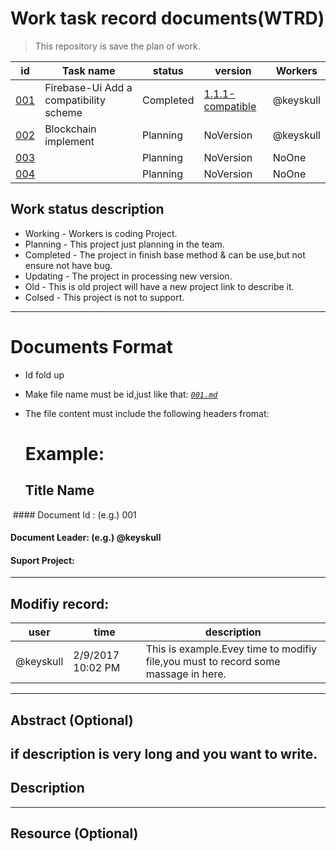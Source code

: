 # Work task record documents(WTRD)

> This repository is save the plan of work.

 id |Task name | status | version | Workers
 ------------- | -------- | -------- | --------- | -----
 [001](001.md) | Firebase-Ui Add a compatibility scheme | Completed  | [1.1.1-compatible](https://github.com/Big2/FirebaseUI-Android/tree/1.1.1-compatible) | @keyskull 
 [002](002.md) | Blockchain implement | Planning | NoVersion | @keyskull
 [003](003.md) || Planning | NoVersion | NoOne
 [004](004.md) || Planning | NoVersion | NoOne
 
## Work status description

* Working - Workers is coding Project.
* Planning - This project just planning in the team.
* Completed - The project in finish base method & can be use,but not ensure not have bug.
* Updating - The project in processing new version.
* Old - This is old project will have a new project link to describe it.
* Colsed - This project is not to support.


----------------------------------------------------
 
# Documents Format
* Id fold up
* Make file name must be id,just like that: [*`001.md`*](001.md)
* The file content must include the following headers fromat:
  
  # Example:
  ## Title Name
  #### Document Id : (e.g.) 001
  #### Document Leader: (e.g.) @keyskull
  #### Suport Project:
 
 -----------------------
 ## Modifiy record:
 user|time|description
 ----|----|----
 @keyskull |2/9/2017 10:02 PM| This is example.Evey time to modifiy file,you must to record some massage in here.
 -----------------
 ## Abstract (Optional)
 if description is very long and you want to write.
 -----------------
 ## Description
  ----------------
  ## Resource (Optional)
